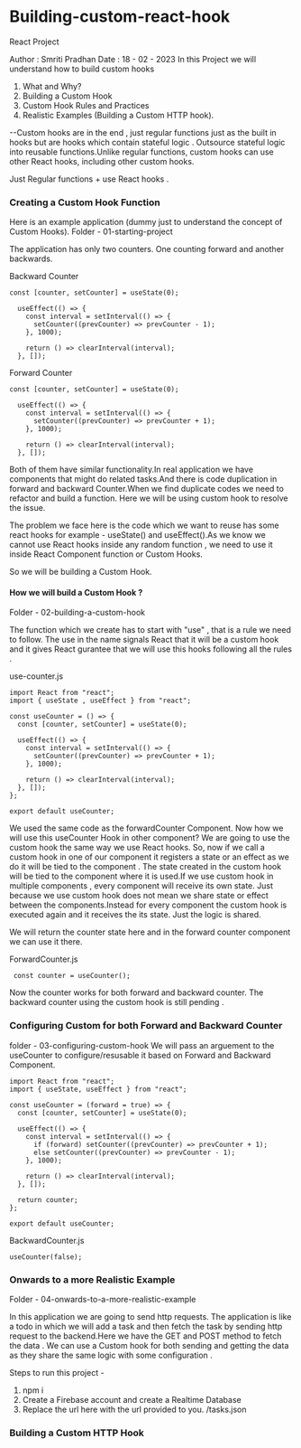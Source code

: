 # Building-custom-react-hook

React Project 

Author : Smriti Pradhan Date : 18 - 02 - 2023
In this Project we will understand how to build custom hooks


1. What and Why?
2. Building a Custom Hook
3. Custom Hook Rules and Practices 
4. Realistic Examples (Building a Custom HTTP hook).

--Custom hooks are in the end , just regular functions just as the built in hooks but are hooks which contain stateful logic . Outsource stateful logic into reusable functions.Unlike regular functions, custom hooks can use other React hooks, including other custom hooks.

Just Regular functions + use React hooks .

### Creating a Custom Hook Function

Here is an example application (dummy just to understand the concept of Custom Hooks).
Folder - 01-starting-project

The application has only two counters. One counting forward and another backwards.

Backward Counter
```
const [counter, setCounter] = useState(0);

  useEffect(() => {
    const interval = setInterval(() => {
      setCounter((prevCounter) => prevCounter - 1);
    }, 1000);

    return () => clearInterval(interval);
  }, []);
```  

Forward Counter
```
const [counter, setCounter] = useState(0);

  useEffect(() => {
    const interval = setInterval(() => {
      setCounter((prevCounter) => prevCounter + 1);
    }, 1000);

    return () => clearInterval(interval);
  }, []);
```  

Both of them have similar functionality.In real application we have components that might do related tasks.And there is code duplication in forward and backward Counter.When we find duplicate codes we need to refactor and build a function. Here we will be using custom hook to resolve the issue.

The problem we face here is the code which we want to reuse has some react hooks for example - useState() and useEffect().As we know we cannot use React hooks inside any random function , we need to use it inside React Component function or Custom Hooks.

So we will be building a Custom Hook.

#### How we will build a Custom Hook ?
Folder - 02-building-a-custom-hook

The function which we create has to start with "use" , that is a rule we need to follow. The use in the name signals React that it will be a custom hook and it gives React gurantee that we will use this hooks following all the rules .

use-counter.js
```
import React from "react";
import { useState , useEffect } from "react";

const useCounter = () => {
  const [counter, setCounter] = useState(0);

  useEffect(() => {
    const interval = setInterval(() => {
      setCounter((prevCounter) => prevCounter + 1);
    }, 1000);

    return () => clearInterval(interval);
  }, []);
};

export default useCounter;

```

We used the same code as the forwardCounter Component. Now how we will use this useCounter Hook in other component?
We are going to use the custom hook the same way we use React hooks.
So, now if we call a custom hook in one of our component it registers a state or an effect as we do it will be tied to the component . The state created in the custom hook will be tied to the component where it is used.If we use custom hook in multiple components , every component will receive its own state. Just because we use custom hook does not mean we share state or effect between the components.Instead for every component the custom hook is executed again and it receives the its state. Just the logic is shared.

We will return the counter state here and in the forward counter component we can use it there.

ForwardCounter.js

```
 const counter = useCounter();

```

Now the counter works for both forward and backward counter. The backward counter using the custom hook is still pending . 

### Configuring Custom for both Forward and Backward Counter
folder - 03-configuring-custom-hook
We will pass an arguement to the useCounter to configure/resusable it based on Forward and Backward Component.

```
import React from "react";
import { useState, useEffect } from "react";

const useCounter = (forward = true) => {
  const [counter, setCounter] = useState(0);

  useEffect(() => {
    const interval = setInterval(() => {
      if (forward) setCounter((prevCounter) => prevCounter + 1);
      else setCounter((prevCounter) => prevCounter - 1);
    }, 1000);

    return () => clearInterval(interval);
  }, []);

  return counter;
};

export default useCounter;

```
BackwardCounter.js
``` 
useCounter(false);

```

### Onwards to a more Realistic Example
Folder - 04-onwards-to-a-more-realistic-example

In this application we are going to send http requests. The application is like a todo in which we will add a task and then fetch the task by sending http request to the backend.Here we have the GET and POST method to fetch the data . We can use a Custom hook for both sending and getting the data as they share the same logic with some configuration . 

Steps to run this project -  
1. npm i
2. Create a Firebase account and create a Realtime Database 
3. Replace the url here with the url provided to you.
 <your url>/tasks.json 

 ### Building a Custom HTTP Hook 
